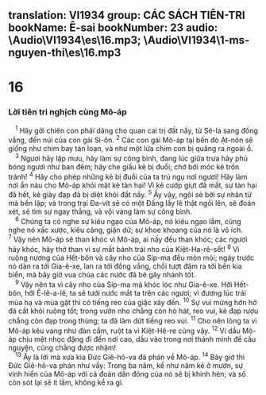 translation: VI1934
group: CÁC SÁCH TIÊN-TRI
bookName: Ê-sai 
bookNumber: 23
audio: \Audio\VI1934\es\16.mp3; \Audio\VI1934\1-ms-nguyen-thi\es\16.mp3
-------

<div class="title"><h1>16</h1><h3>Lời tiên tri nghịch cùng Mô-áp</h3></div>
<span class="verse es_16_1"> <sup>1</sup> Hãy gởi chiên con phải dâng cho quan cai trị đất nầy, từ Sê-la sang đồng vắng, đến núi của con gái Si-ôn. </span>
<span class="verse es_16_2"><sup>2</sup> Các con gái Mô-áp tại bến đò Ạt-nôn sẽ giống như chim bay tán loạn, và như một lứa chim con bị quăng ra ngoài ổ. <br/></span>
<span class="verse es_16_3"> <sup>3</sup> Ngươi hãy lập mưu, hãy làm sự công bình, đang lúc giữa trưa hãy phủ bóng ngươi như ban đêm; hãy che giấu kẻ bị đuổi; chớ bới móc kẻ trốn tránh! </span>
<span class="verse es_16_4"><sup>4</sup> Hãy cho phép những kẻ bị đuổi của ta trú ngụ nơi ngươi! Hãy làm nơi ẩn náu cho Mô-áp khỏi mặt kẻ tàn hại! Vì kẻ cướp giựt đã mất, sự tàn hại đã hết, kẻ giày đạp đã bị diệt khỏi đất nầy. </span>
<span class="verse es_16_5"><sup>5</sup> Ấy vậy, ngôi sẽ bởi sự nhân từ mà bền lập; và trong trại Đa-vít sẽ có một Đấng lấy lẽ thật ngồi lên, sẽ đoán xét, sẽ tìm sự ngay thẳng, và vội vàng làm sự công bình. <br/></span>
<span class="verse es_16_6"> <sup>6</sup> Chúng ta có nghe sự kiêu ngạo của Mô-áp, nó kiêu ngạo lắm, cũng nghe nó xấc xược, kiêu căng, giận dữ; sự khoe khoang của nó là vô ích. </span>
<span class="verse es_16_7"><sup>7</sup> Vậy nên Mô-áp sẽ than khóc vì Mô-áp, ai nấy đều than khóc; các ngươi hãy khóc, hãy thở than vì sự mất bánh trái nho của Kiệt-Ha-rê-sết! </span>
<span class="verse es_16_8"><sup>8</sup> Vì ruộng nương của Hết-bôn và cây nho của Síp-ma đều mòn mỏi; ngày trước nó dàn ra tới Gia-ê-xe, lan ra tới đồng vắng, chồi tượt đâm ra tới bên kia biển, mà bây giờ vua chúa các nước đã bẻ gãy nhánh tốt. <br/></span>
<span class="verse es_16_9"> <sup>9</sup> Vậy nên ta vì cây nho của Síp-ma mà khóc lóc như Gia-ê-xe. Hỡi Hết-bôn, hỡi Ê-lê-a-lê, ta sẽ tưới nước mắt ta trên các ngươi; vì đương lúc trái mùa hạ và mùa gặt thì có tiếng reo của giặc xảy đến. </span>
<span class="verse es_16_10"><sup>10</sup> Sự vui mừng hớn hở đã cất khỏi ruộng tốt; trong vườn nho chẳng còn hò hát, reo vui, kẻ đạp rượu chẳng còn đạp trong thùng; ta đã làm dứt tiếng reo vui. </span>
<span class="verse es_16_11"><sup>11</sup> Cho nên lòng ta vì Mô-áp kêu vang như đàn cầm, ruột ta vì Kiệt-Hê-re cũng vậy. </span>
<span class="verse es_16_12"><sup>12</sup> Ví dầu Mô-áp chịu mệt nhọc đặng đi đến nơi cao, dầu vào trong nơi thánh mình để cầu nguyện, cũng chẳng được nhậm! <br/></span>
<span class="verse es_16_13"> <sup>13</sup> Ấy là lời mà xưa kia Đức Giê-hô-va đã phán về Mô-áp. </span>
<span class="verse es_16_14"><sup>14</sup> Bây giờ thì Đức Giê-hô-va phán như vầy: Trong ba năm, kể như năm kẻ ở mướn, sự vinh hiển của Mô-áp với cả đoàn dân đông của nó sẽ bị khinh hèn; và số còn sót lại sẽ ít lắm, không kể ra gì. <br/></span>
